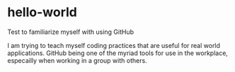 # hello-world
Test to familiarize myself with using GitHub

I am trying to teach myself coding practices that are useful for real world applications. GitHub being one of the myriad tools for use in the workplace, especailly when working in a group with others.
